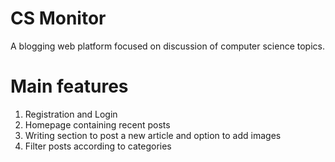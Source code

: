 # CS Monitor
A blogging web platform focused on discussion of computer science topics. 
# Main features
1. Registration and Login
2. Homepage containing recent posts
3. Writing section to post a new article and option to add images
4. Filter posts according to categories

